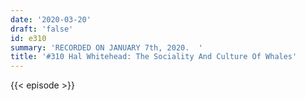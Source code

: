 ```yaml
---
date: '2020-03-20'
draft: 'false'
id: e310
summary: 'RECORDED ON JANUARY 7th, 2020.  '
title: '#310 Hal Whitehead: The Sociality And Culture Of Whales'
---
```

{{< episode >}}
